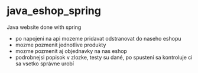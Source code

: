 # java_eshop_spring
Java website done with spring
- po napojeni na api mozeme pridavat odstranovat do naseho eshopu
- mozme pozmenit jednotlive produkty
- mozme pozmenit aj objednavky na nas eshop
- podrobnejsi popisok v zlozke, testy su dané, po spustení sa kontroluje ci sa vsetko správne urobí 
